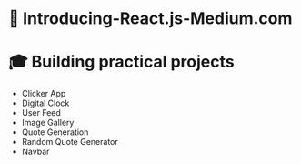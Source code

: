 # 📖 Introducing-React.js-Medium.com
# 🎓 Building practical projects

* Clicker App
* Digital Clock
* User Feed
* Image Gallery
* Quote Generation
* Random Quote Generator
* Navbar
